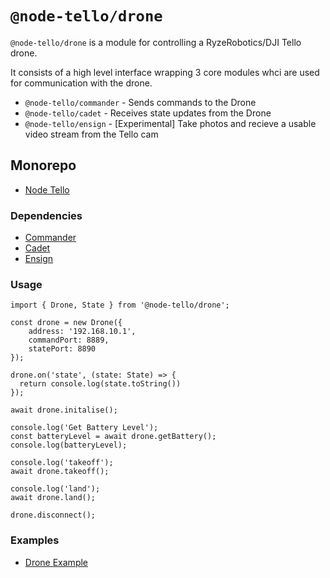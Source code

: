 # `@node-tello/drone`

`@node-tello/drone` is a module for controlling a RyzeRobotics/DJI Tello drone.

It consists of a high level interface wrapping 3 core modules whci are used for communication with the drone.

- `@node-tello/commander` - Sends commands to the Drone
- `@node-tello/cadet` - Receives state updates from the Drone
- `@node-tello/ensign` - [Experimental] Take photos and recieve a usable video stream from the Tello cam

## Monorepo
- [Node Tello](https://github.com/moonthug/node-tello)

### Dependencies
- [Commander](https://github.com/moonthug/node-tello/tree/master/packages/commander)
- [Cadet](https://github.com/moonthug/node-tello/tree/master/packages/cadet)
- [Ensign](https://github.com/moonthug/node-tello/tree/master/packages/ensign)

### Usage

```
import { Drone, State } from '@node-tello/drone';

const drone = new Drone({
    address: '192.168.10.1',
    commandPort: 8889,
    statePort: 8890
});

drone.on('state', (state: State) => {
  return console.log(state.toString())
});

await drone.initalise();

console.log('Get Battery Level');
const batteryLevel = await drone.getBattery();
console.log(batteryLevel);

console.log('takeoff');
await drone.takeoff();

console.log('land');
await drone.land();

drone.disconnect();
```

### Examples
- [Drone Example](https://github.com/moonthug/node-tello/tree/master/examples/drone-example)
